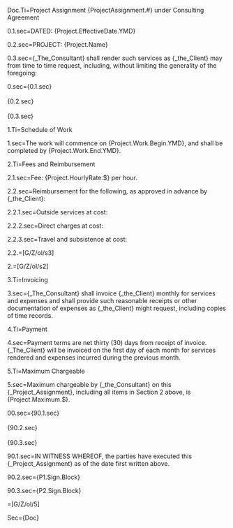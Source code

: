 Doc.Ti=Project Assignment {ProjectAssignment.#} under Consulting Agreement

0.1.sec=DATED: {Project.EffectiveDate.YMD}

0.2.sec=PROJECT: {Project.Name}

0.3.sec={_The_Consultant} shall render such services as {_the_Client} may from time to time request, including, without limiting the generality of the foregoing:

0.sec={0.1.sec}<br><br>{0.2.sec}<br><br>{0.3.sec}

1.Ti=Schedule of Work

1.sec=The work will commence on {Project.Work.Begin.YMD}, and shall be completed by {Project.Work.End.YMD}.

2.Ti=Fees and Reimbursement

2.1.sec=Fee: {Project.HourlyRate.$} per hour. 

2.2.sec=Reimbursement for the following, as approved in advance by {_the_Client}:

2.2.1.sec=Outside services at cost:

2.2.2.sec=Direct charges at cost:

2.2.3.sec=Travel and subsistence at cost:

2.2.=[G/Z/ol/s3]

2.=[G/Z/ol/s2]

3.Ti=Invoicing

3.sec={_The_Consultant} shall invoice {_the_Client} monthly for services and expenses and shall provide such reasonable receipts or other documentation of expenses as {_the_Client} might request, including copies of time records.

4.Ti=Payment 

4.sec=Payment terms are net thirty (30) days from receipt of invoice.  {_The_Client} will be invoiced on the first day of each month for services rendered and expenses incurred during the previous month.

5.Ti=Maximum Chargeable

5.sec=Maximum chargeable by {_the_Consultant} on this {_Project_Assignment}, including all items in Section 2 above, is {Project.Maximum.$}.

00.sec={90.1.sec}<br><br>{90.2.sec}<br><br>{90.3.sec}

90.1.sec=IN WITNESS WHEREOF, the parties have executed this {_Project_Assignment} as of the date first written above.

90.2.sec={P1.Sign.Block}

90.3.sec={P2.Sign.Block}

=[G/Z/ol/5]

Sec={Doc}